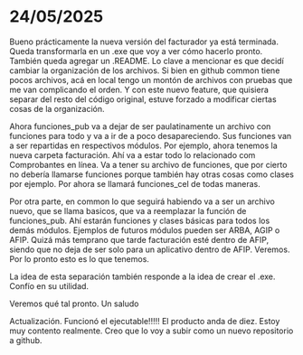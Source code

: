# 24/05/2025

Bueno prácticamente la nueva versión del facturador ya está terminada. Queda transformarla en un .exe que voy a ver cómo hacerlo pronto. También queda agregar un .README. Lo clave a mencionar es que decidí cambiar la organización de los archivos. Si bien en github common tiene pocos archivos, acá en local tengo un montón de archivos con pruebas que me van complicando el orden. Y con este nuevo feature, que quisiera separar del resto del código original, estuve forzado a modificar ciertas cosas de la organización.

Ahora funciones_pub va a dejar de ser paulatinamente un archivo con funciones para todo y va a ir de a poco desapareciendo. Sus funciones van a ser repartidas en respectivos módulos. Por ejemplo, ahora tenemos la nueva carpeta facturación. Ahí va a estar todo lo relacionado com Comprobantes en línea. Va a tener su archivo de funciones, que por cierto no debería llamarse funciones porque también hay otras cosas como clases por ejemplo. Por ahora se llamará funciones_cel de todas maneras.

Por otra parte, en common lo que seguirá habiendo va a ser un archivo nuevo, que se llama basicos, que va a reemplazar la función de funciones_pub. Ahí estarán funciones y clases básicas para todos los demás módulos. Ejemplos de futuros módulos pueden ser ARBA, AGIP o AFIP. Quizá más temprano que tarde facturación esté dentro de AFIP, siendo que no deja de ser solo para un aplicativo dentro de AFIP. Veremos. Por lo pronto esto es lo que tenemos.

La idea de esta separación también responde a la idea de crear el .exe. Confío en su utilidad.

Veremos qué tal pronto. Un saludo

Actualización. Funcionó el ejecutable!!!!! El producto anda de diez. Estoy muy contento realmente. Creo que lo voy a subir como un nuevo repositorio a github.
